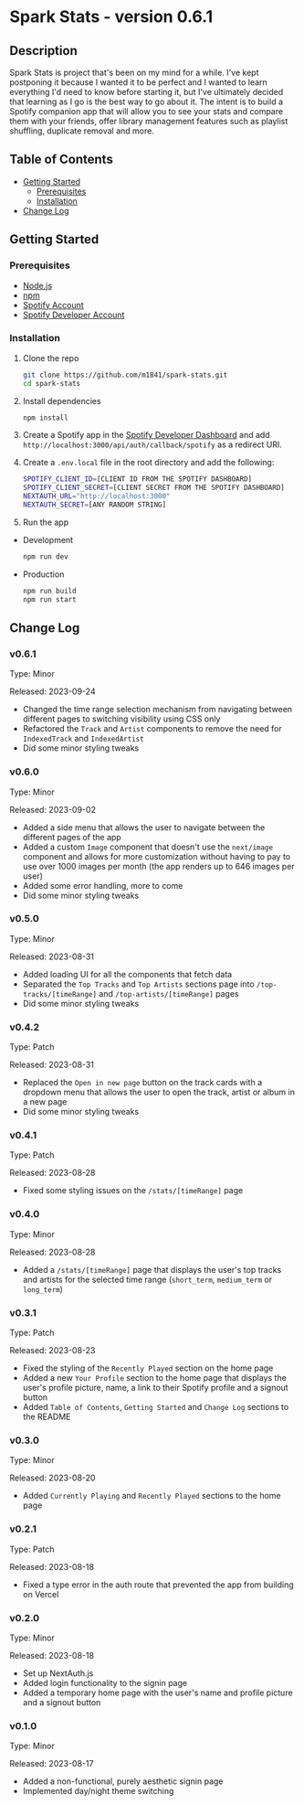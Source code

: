 # Spark Stats - version 0.6.1

## Description

Spark Stats is project that's been on my mind for a while. I've kept postponing it because I wanted it to be perfect and I wanted to learn everything I'd need to know before starting it, but I've ultimately decided that learning as I go is the best way to go about it. The intent is to build a Spotify companion app that will allow you to see your stats and compare them with your friends, offer library management features such as playlist shuffling, duplicate removal and more.

## Table of Contents

-   [Getting Started](#getting-started)
    -   [Prerequisites](#prerequisites)
    -   [Installation](#installation)
-   [Change Log](#change-log)

## Getting Started

### Prerequisites

-   [Node.js](https://nodejs.org/en/)
-   [npm](https://www.npmjs.com/)
-   [Spotify Account](https://www.spotify.com/ro-ro/signup)
-   [Spotify Developer Account](https://accounts.spotify.com/en/login?continue=https%3A%2F%2Faccounts.spotify.com%2Foauth2%2Fv2%2Fauth%3Fresponse_type%3Dnone%26client_id%3Dcfe923b2d660439caf2b557b21f31221%26scope%3Demail%2Bopenid%2Bprofile%2Buser-self-provisioning%26redirect_uri%3Dhttps%253A%252F%252Fdeveloper.spotify.com%252Floggedin%26state%3D49db3676-37ae-4f42-b845-ba21844edff7)

### Installation

1. Clone the repo

    ```bash
    git clone https://github.com/m1841/spark-stats.git
    cd spark-stats
    ```

2. Install dependencies

    ```bash
    npm install
    ```

3. Create a Spotify app in the [Spotify Developer Dashboard](https://developer.spotify.com/dashboard/applications) and add `http://localhost:3000/api/auth/callback/spotify` as a redirect URI.

4. Create a `.env.local` file in the root directory and add the following:

    ```bash
    SPOTIFY_CLIENT_ID=[CLIENT ID FROM THE SPOTIFY DASHBOARD]
    SPOTIFY_CLIENT_SECRET=[CLIENT SECRET FROM THE SPOTIFY DASHBOARD]
    NEXTAUTH_URL="http://localhost:3000"
    NEXTAUTH_SECRET=[ANY RANDOM STRING]
    ```

5. Run the app

-   Development
    ```bash
    npm run dev
    ```
-   Production
    ```bash
    npm run build
    npm run start
    ```

## Change Log

### v0.6.1

Type: Minor

Released: 2023-09-24

-   Changed the time range selection mechanism from navigating between different pages to switching visibility using CSS only
-   Refactored the `Track` and `Artist` components to remove the need for `IndexedTrack` and `IndexedArtist`
-   Did some minor styling tweaks

### v0.6.0

Type: Minor

Released: 2023-09-02

-   Added a side menu that allows the user to navigate between the different pages of the app
-   Added a custom `Image` component that doesn't use the `next/image` component and allows for more customization without having to pay to use over 1000 images per month (the app renders up to 646 images per user)
-   Added some error handling, more to come
-   Did some minor styling tweaks

### v0.5.0

Type: Minor

Released: 2023-08-31

-   Added loading UI for all the components that fetch data
-   Separated the `Top Tracks` and `Top Artists` sections page into `/top-tracks/[timeRange]` and `/top-artists/[timeRange]` pages
-   Did some minor styling tweaks

### v0.4.2

Type: Patch

Released: 2023-08-31

-   Replaced the `Open in new page` button on the track cards with a dropdown menu that allows the user to open the track, artist or album in a new page
-   Did some minor styling tweaks

### v0.4.1

Type: Patch

Released: 2023-08-28

-   Fixed some styling issues on the `/stats/[timeRange]` page

### v0.4.0

Type: Minor

Released: 2023-08-28

-   Added a `/stats/[timeRange]` page that displays the user's top tracks and artists for the selected time range (`short_term`, `medium_term` or `long_term`)

### v0.3.1

Type: Patch

Released: 2023-08-23

-   Fixed the styling of the `Recently Played` section on the home page
-   Added a new `Your Profile` section to the home page that displays the user's profile picture, name, a link to their Spotify profile and a signout button
-   Added `Table of Contents`, `Getting Started` and `Change Log` sections to the README

### v0.3.0

Type: Minor

Released: 2023-08-20

-   Added `Currently Playing` and `Recently Played` sections to the home page

### v0.2.1

Type: Patch

Released: 2023-08-18

-   Fixed a type error in the auth route that prevented the app from building on Vercel

### v0.2.0

Type: Minor

Released: 2023-08-18

-   Set up NextAuth.js
-   Added login functionality to the signin page
-   Added a temporary home page with the user's name and profile picture and a signout button

### v0.1.0

Type: Minor

Released: 2023-08-17

-   Added a non-functional, purely aesthetic signin page
-   Implemented day/night theme switching
